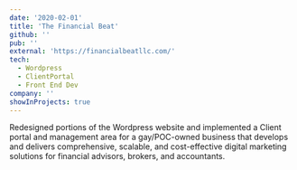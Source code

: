```yaml
---
date: '2020-02-01'
title: 'The Financial Beat'
github: ''
pub: ''
external: 'https://financialbeatllc.com/'
tech:
  - Wordpress
  - ClientPortal
  - Front End Dev
company: ''
showInProjects: true
---
```


Redesigned portions of the Wordpress website and implemented a Client portal and management area for a gay/POC-owned business that develops and delivers comprehensive, scalable, and cost-effective digital marketing solutions for financial advisors, brokers, and accountants.
